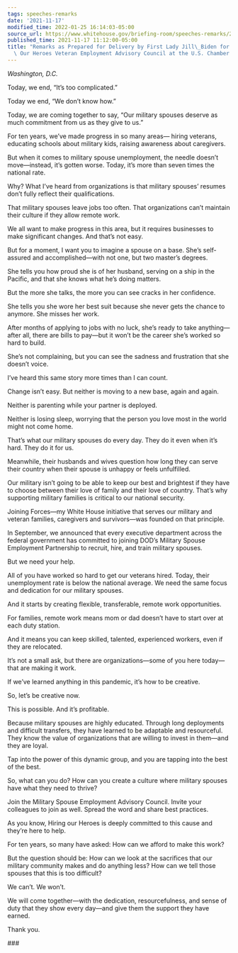 ```yaml
---
tags: speeches-remarks
date: '2021-11-17'
modified_time: 2022-01-25 16:14:03-05:00
source_url: https://www.whitehouse.gov/briefing-room/speeches-remarks/2021/11/17/remarks-as-prepared-for-delivery-by-first-lady-jill-biden-for-the-hiring-our-heroes-veteran-employment-advisory-council-at-the-u-s-chamber-of-commerce/
published_time: 2021-11-17 11:12:00-05:00
title: "Remarks as Prepared for Delivery by First Lady Jill\_Biden for the Hiring\
  \ Our Heroes Veteran Employment Advisory Council at the U.S. Chamber of\_Commerce"
---
```

 
*Washington, D.C.*

Today, we end, “It’s too complicated.”  
  
Today we end, “We don’t know how.”  
  
Today, we are coming together to say, “Our military spouses deserve as
much commitment from us as they give to us.”  
  
For ten years, we’ve made progress in so many areas— hiring veterans,
educating schools about military kids, raising awareness about
caregivers.  
  
But when it comes to military spouse unemployment, the needle doesn’t
move—instead, it’s gotten worse. Today, it’s more than seven times the
national rate.  
  
Why? What I’ve heard from organizations is that military spouses’
resumes don’t fully reflect their qualifications.  
  
That military spouses leave jobs too often. That organizations can’t
maintain their culture if they allow remote work.  
  
We all want to make progress in this area, but it requires businesses to
make significant changes. And that’s not easy.  
  
But for a moment, I want you to imagine a spouse on a base. She’s
self-assured and accomplished—with not one, but two master’s degrees.  
  
She tells you how proud she is of her husband, serving on a ship in the
Pacific, and that she knows what he’s doing matters.  
  
But the more she talks, the more you can see cracks in her
confidence.   
  
She tells you she wore her best suit because she never gets the chance
to anymore. She misses her work.  
  
After months of applying to jobs with no luck, she’s ready to take
anything—after all, there are bills to pay—but it won’t be the career
she’s worked so hard to build.  
  
She’s not complaining, but you can see the sadness and frustration that
she doesn’t voice.  
  
I’ve heard this same story more times than I can count.  
  
Change isn’t easy. But neither is moving to a new base, again and
again.  
  
Neither is parenting while your partner is deployed.  
  
Neither is losing sleep, worrying that the person you love most in the
world might not come home.  
  
That’s what our military spouses do every day. They do it even when it’s
hard. They do it for us.  
  
Meanwhile, their husbands and wives question how long they can serve
their country when their spouse is unhappy or feels unfulfilled.  
  
Our military isn’t going to be able to keep our best and brightest if
they have to choose between their love of family and their love of
country. That’s why supporting military families is critical to our
national security.   
  
Joining Forces—my White House initiative that serves our military and
veteran families, caregivers and survivors—was founded on that
principle.  
  
In September, we announced that every executive department across the
federal government has committed to joining DOD’s Military Spouse
Employment Partnership to recruit, hire, and train military spouses.   
  
But we need your help.  
  
All of you have worked so hard to get our veterans hired. Today, their
unemployment rate is below the national average. We need the same focus
and dedication for our military spouses.   
  
And it starts by creating flexible, transferable, remote work
opportunities.  
  
For families, remote work means mom or dad doesn’t have to start over at
each duty station.  
  
And it means you can keep skilled, talented, experienced workers, even
if they are relocated.  
  
It’s not a small ask, but there are organizations—some of you here
today—that are making it work.  
  
If we’ve learned anything in this pandemic, it’s how to be creative.  
  
So, let’s be creative now.  
  
This is possible. And it’s profitable.  
  
Because military spouses are highly educated. Through long deployments
and difficult transfers, they have learned to be adaptable and
resourceful. They know the value of organizations that are willing to
invest in them—and they are loyal.   
  
Tap into the power of this dynamic group, and you are tapping into the
best of the best.  
  
So, what can you do? How can you create a culture where military spouses
have what they need to thrive?  
  
Join the Military Spouse Employment Advisory Council. Invite your
colleagues to join as well. Spread the word and share best practices.  
  
As you know, Hiring our Heroes is deeply committed to this cause and
they’re here to help.  
  
For ten years, so many have asked: How can we afford to make this
work?  
  
But the question should be: How can we look at the sacrifices that our
military community makes and do anything less? How can we tell those
spouses that this is too difficult?  
  
We can’t. We won’t.  
  
We will come together—with the dedication, resourcefulness, and sense of
duty that they show every day—and give them the support they have
earned.  
  
Thank you.

\###
